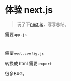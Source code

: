 # 体验 next.js

> 玩了下[next.js](https://nextjs.frontendx.cn/docs/)，写写总结。

需要`app.js`
```
    
```

需要`next.config.js`

转换成 html 需要 `export`

很多BUG，